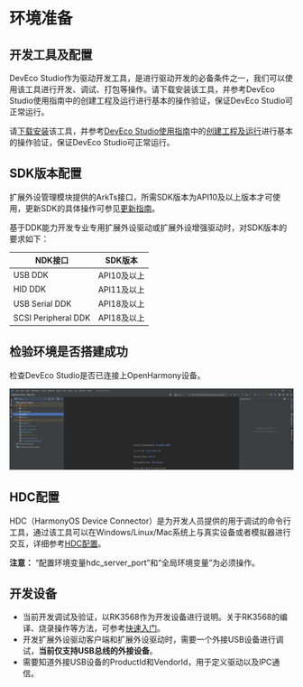 # 环境准备
<!--Kit: Driver Development Kit-->
<!--Subsystem: Driver-->
<!--Owner: @lixinsheng2-->
<!--SE: @w00373942-->
<!--TSE: @dong-dongzhen-->

## 开发工具及配置

DevEco Studio作为驱动开发工具，是进行驱动开发的必备条件之一，我们可以使用该工具进行开发、调试、打包等操作。请下载安装该工具，并参考DevEco Studio使用指南中的创建工程及运行进行基本的操作验证，保证DevEco Studio可正常运行。

请[下载安装](https://developer.huawei.com/consumer/cn/download/)该工具，并参考[DevEco Studio使用指南](https://developer.huawei.com/consumer/cn/doc/harmonyos-guides/ide-tools-overview)中的[创建工程及运行](https://developer.huawei.com/consumer/cn/doc/harmonyos-guides/ide-create-new-project)进行基本的操作验证，保证DevEco Studio可正常运行。

## SDK版本配置

扩展外设管理模块提供的ArkTs接口，所需SDK版本为API10及以上版本才可使用<!--Del-->，更新SDK的具体操作可参见[更新指南](../../tools/openharmony_sdk_upgrade_assistant.md)<!--DelEnd-->。

基于DDK能力开发专业专用扩展外设驱动或扩展外设增强驱动时，对SDK版本的要求如下：

| NDK接口          | SDK版本    |
|----------------|----------|
| USB DDK        | API10及以上 |
| HID DDK        | API11及以上 |
| USB Serial DDK | API18及以上 |
| SCSI Peripheral DDK  | API18及以上 |

## 检验环境是否搭建成功

检查DevEco Studio是否已连接上OpenHarmony设备。

![设备连接](figures/device-connected.png)

## HDC配置

HDC（HarmonyOS Device Connector）是为开发人员提供的用于调试的命令行工具，通过该工具可以在Windows/Linux/Mac系统上与真实设备或者模拟器进行交互，详细参考[HDC配置](https://developer.huawei.com/consumer/cn/doc/harmonyos-guides/hdc)。

**注意：** “配置环境变量hdc_server_port”和“全局环境变量”为必须操作。

## 开发设备
<!--RP1-->
- 当前开发调试及验证，以RK3568作为开发设备进行说明。关于RK3568的编译、烧录操作等方法，可参考[快速入门](../../../device-dev/quick-start/quickstart-pkg-3568-burn.md)。<!--RP1End-->
- 开发扩展外设驱动客户端和扩展外设驱动时，需要一个外接USB设备进行调试，**当前仅支持USB总线的外接设备**。
- 需要知道外接USB设备的ProductId和VendorId，用于定义驱动以及IPC通信。